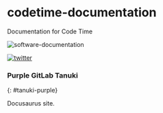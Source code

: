 # codetime-documentation

Documentation for Code Time

<img src="https://img.shields.io/badge/software-documentation-orange" alt="software-documentation" />

<a href="https://twitter.com/software_hq" rel="twitter">![twitter](https://img.shields.io/twitter/url.svg?style=social&url=http%3A%2F%2Fshields.io)</a>

### <i class="fab fa-gitlab fa-fw" style="color:rgb(107,79,187); font-size:.85em" aria-hidden="true"></i> Purple GitLab Tanuki
{: #tanuki-purple}

Docusaurus site.
